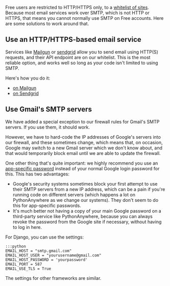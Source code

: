 <!--
.. title: SMTP for free users
.. slug: SMTPForFreeUsers
.. date: 2015-05-13 14:35:28 UTC+01:00
.. tags:
.. category:
.. link:
.. description:
.. type: text
-->

Free users are restricted to HTTP/HTTPS only, to a
[whitelist of sites](https://www.pythonanywhere.com/whitelist/). Because
most email services work over SMTP, which is not HTTP or HTTPS, that means you
cannot normally use SMTP on Free accounts.  Here are some solutions to work around
that.


## Use an HTTP/HTTPS-based email service

Services like [Mailgun](http://mailgun.com/) or
[sendgrid](https://sendgrid.com/) allow you to send email using HTTP(S)
requests, and their API endpoint are on our whitelist.  This is the most
reliable option, and works well so long as your code isn't limited to using
SMTP.

Here's how you do it:

  * [on Mailgun](https://documentation.mailgun.com/en/latest/quickstart-sending.html#how-to-start-sending-email)
  * [on Sendgrid](https://docs.sendgrid.com/api-reference/mail-send/mail-send)


## Use Gmail's SMTP servers

We have added a special exception to our firewall rules for Gmail's SMTP
servers. If you use them, it should work.

However, we have to hard-code the IP addresses of Google's servers into our
firewall, and these sometimes change, which means that, on occasion, Google may
switch to a new Gmail server which we don't know about, and that would
temporarily block email until we are able to update the firewall.

One other thing that's quite important: we highly recommend you use an
[app-specific password](/pages/GmailAppSpecificPasswords)
instead of your normal Google login password for this.  This has two advantages:

 * Google's security systems sometimes block your first attempt to use their SMTP servers from a new IP address, which can be a pain if you're running code on different servers (which happens a lot on PythonAnywhere as we change our systems).  They don't seem to do this for app-specific passwords.
 * It's much better not having a copy of your main Google password on a third-party service like PythonAnywhere, because you can always revoke the password from the Google site if necessary, without having to log in here.

For Django, you can use the settings:

    :::python
    EMAIL_HOST = "smtp.gmail.com"
    EMAIL_HOST_USER = "yourusername@gmail.com"
    EMAIL_HOST_PASSWORD = 'yourpassword'
    EMAIL_PORT = 587
    EMAIL_USE_TLS = True

The settings for other frameworks are similar.
